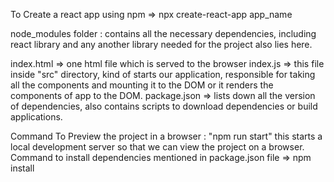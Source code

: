 To Create a react app using npm => npx create-react-app app_name

node_modules folder : contains all the necessary dependencies, including react library and any another library needed for the project also lies here.

index.html => one html file which is served to the browser
index.js => this file inside "src" directory, kind of starts our application, responsible for taking all the components and mounting it to the DOM or it renders the components of app to the DOM.
package.json => lists down all the version of dependencies, also contains scripts to download dependencies or build applications.

Command To Preview the project in a browser : "npm run start" this starts a local development server so that we can view the project on a browser.
Command to install dependencies mentioned in package.json file => npm install
